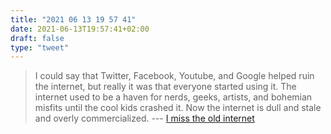 ```yaml
---
title: "2021 06 13 19 57 41"
date: 2021-06-13T19:57:41+02:00
draft: false
type: "tweet"
---
```

> I could say that Twitter, Facebook, Youtube, and Google helped ruin the internet, but really it was that everyone started using it. The internet used to be a haven for nerds, geeks, artists, and bohemian misfits until the cool kids crashed it. Now the internet is dull and stale and overly commercialized. --- [I miss the old internet](https://www.sffworld.com/forum/threads/i-miss-the-old-internet.57195/)

